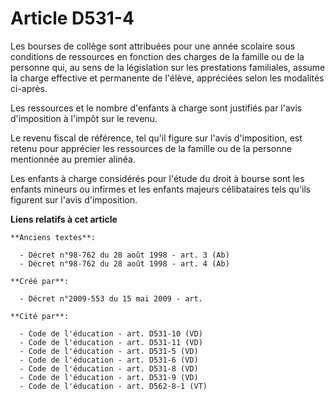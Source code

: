 # Article D531-4

Les bourses de collège sont attribuées pour une année scolaire sous conditions de ressources en fonction des charges de la
famille ou de la personne qui, au sens de la législation sur les prestations familiales, assume la charge effective et
permanente de l'élève, appréciées selon les modalités ci-après.

Les ressources et le nombre d'enfants à charge sont justifiés par l'avis d'imposition à l'impôt sur le revenu.

Le revenu fiscal de référence, tel qu'il figure sur l'avis d'imposition, est retenu pour apprécier les ressources de la
famille ou de la personne mentionnée au premier alinéa.

Les enfants à charge considérés pour l'étude du droit à bourse sont les enfants mineurs ou infirmes et les enfants majeurs
célibataires tels qu'ils figurent sur l'avis d'imposition.

**Liens relatifs à cet article**

	**Anciens textes**:

	  - Décret n°98-762 du 28 août 1998 - art. 3 (Ab)
	  - Décret n°98-762 du 28 août 1998 - art. 4 (Ab)

	**Créé par**:

	  - Décret n°2009-553 du 15 mai 2009 - art.

	**Cité par**:

	  - Code de l'éducation - art. D531-10 (VD)
	  - Code de l'éducation - art. D531-11 (VD)
	  - Code de l'éducation - art. D531-5 (VD)
	  - Code de l'éducation - art. D531-6 (VD)
	  - Code de l'éducation - art. D531-8 (VD)
	  - Code de l'éducation - art. D531-9 (VD)
	  - Code de l'éducation - art. D562-8-1 (VT)
